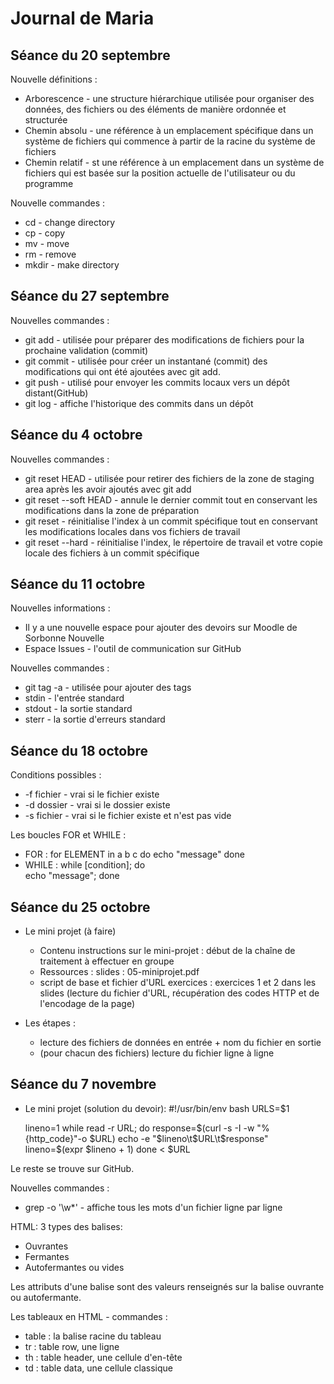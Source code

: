 # Journal de Maria  
## Séance du 20 septembre

Nouvelle définitions : 
- Arborescence - une structure hiérarchique utilisée pour organiser des données, des fichiers ou des éléments de manière ordonnée et structurée 
- Chemin absolu - une référence à un emplacement spécifique dans un système de fichiers qui commence à partir de la racine du système de fichiers 
- Chemin relatif - st une référence à un emplacement dans un système de fichiers qui est basée sur la position actuelle de l'utilisateur ou du programme

Nouvelle commandes : 
- cd - change directory
- cp - copy
- mv - move
- rm - remove
- mkdir - make directory

## Séance du 27 septembre

Nouvelles commandes :
- git add - utilisée pour préparer des modifications de fichiers pour la prochaine validation (commit)
- git commit - utilisée pour créer un instantané (commit) des modifications qui ont été ajoutées avec git add.
- git push - utilisé pour envoyer les commits locaux vers un dépôt distant(GitHub) 
- git log - affiche l'historique des commits dans un dépôt

## Séance du 4 octobre

Nouvelles commandes :
- git reset HEAD - utilisée pour retirer des fichiers de la zone de staging area après les avoir ajoutés avec git add
- git reset --soft HEAD - annule le dernier commit tout en conservant les modifications dans la zone de préparation
- git reset - réinitialise l'index à un commit spécifique tout en conservant les modifications locales dans vos fichiers de travail
- git reset --hard - réinitialise l'index, le répertoire de travail et votre copie locale des fichiers à un commit spécifique

## Séance du 11 octobre

Nouvelles informations :
- Il y a une nouvelle espace pour ajouter des devoirs sur Moodle de Sorbonne Nouvelle 
- Espace Issues - l'outil de communication sur GitHub

Nouvelles commandes :
- git tag -a - utilisée pour ajouter des tags
- stdin - l'entrée standard
- stdout - la sortie standard
- sterr - la sortie d'erreurs standard 

## Séance du 18 octobre

Conditions possibles :
- -f fichier - vrai si le fichier existe
- -d dossier - vrai si le dossier existe
- -s fichier - vrai si le fichier existe et n'est pas vide

Les boucles FOR et WHILE :
- FOR :
    for ELEMENT in a b c
    do
        echo "message"
    done
- WHILE :
    while [condition];
    do  
        echo "message";
    done
    
## Séance du 25 octobre

- Le mini projet (à faire)
	- Contenu instructions sur le mini-projet : 
	début de la chaîne de traitement à effectuer en groupe 
	- Ressources : 
	slides : 05-miniprojet.pdf 
	- script de base et fichier d'URL exercices : 
	exercices 1 et 2 dans les slides (lecture du fichier d'URL, récupération des codes HTTP et de l'encodage de la page)

- Les étapes :
	- lecture des fichiers de données en entrée + nom du fichier en sortie
	- (pour chacun des fichiers) lecture du fichier ligne à ligne


## Séance du 7 novembre

- Le mini projet (solution du devoir):
    #!/usr/bin/env bash 
	URLS=$1
	
	lineno=1
	while read -r URL;
	do 
		response=$(curl -s -I -w "%{http_code}"-o $URL) 
		echo -e "$lineno\t$URL\t$response"
		lineno=$(expr $lineno + 1)
	done < $URL 

Le reste se trouve sur GitHub. 

Nouvelles commandes :
- grep -o '\w*' - affiche tous les mots d'un fichier ligne par ligne

HTML:
3 types des balises:
- Ouvrantes <balise>
- Fermantes </balise>
- Autofermantes ou vides <balise/>

Les attributs d'une balise sont des valeurs renseignés sur la balise ouvrante ou autofermante.

Les tableaux en HTML - commandes :
- table : la balise racine du tableau
- tr : table row, une ligne
- th : table header, une cellule d'en-tête
- td : table data, une cellule classique


